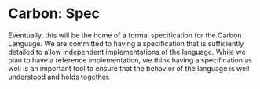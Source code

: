 <!--
Part of the Carbon Language, under the Apache License v2.0 with LLVM Exceptions.
See /LICENSE for license information.
SPDX-License-Identifier: Apache-2.0 WITH LLVM-exception
-->

# Carbon: Spec

Eventually, this will be the home of a formal specification for the Carbon
Language. We are committed to having a specification that is sufficiently
detailed to allow independent implementations of the language. While we plan to
have a reference implementation, we think having a specification as well is an
important tool to ensure that the behavior of the language is well understood
and holds together.
